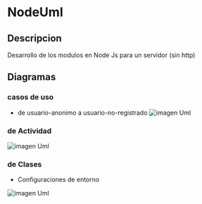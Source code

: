 # NodeUml 
## Descripcion
Desarrollo de los modulos en Node Js para un servidor (sin http)
## Diagramas
### casos de uso
- de usuario-anonimo a usuario-no-registrado
  ![imagen Uml](http://www.plantuml.com/plantuml/proxy?cache=no&src=https://raw.github.com/vonbeitthia/NodeUml/main/uml/1UCwelcome.plantuml)

 ### de Actividad

  ![imagen Uml](http://www.plantuml.com/plantuml/proxy?cache=no&src=https://raw.github.com/vonbeitthia/NodeUml/main/uml/2ACwelcome.plantuml)

### de Clases
  - Configuraciones de entorno

![imagen Uml](http://www.plantuml.com/plantuml/proxy?cache=no&src=https://raw.github.com/vonbeitthia/NodeUml/main/uml/3clases.plantuml)






